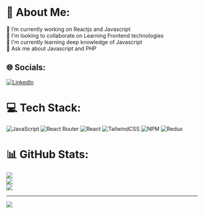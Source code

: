 # 💫 About Me:
🔭 I’m currently working on Reactjs and Javascript<br>👯 I'm looking to collaborate on Learning Frontend technologies<br>🌱 I'm currently learning deep knowledge of Javascript<br>💬 Ask me about Javascript and PHP<br>


## 🌐 Socials:
[![LinkedIn](https://img.shields.io/badge/LinkedIn-%230077B5.svg?logo=linkedin&logoColor=white)](https://linkedin.com/in/https://www.linkedin.com/in/masoudharooni/) 

# 💻 Tech Stack:
![JavaScript](https://img.shields.io/badge/javascript-%23323330.svg?style=for-the-badge&logo=javascript&logoColor=%23F7DF1E) ![React Router](https://img.shields.io/badge/React_Router-CA4245?style=for-the-badge&logo=react-router&logoColor=white) ![React](https://img.shields.io/badge/react-%2320232a.svg?style=for-the-badge&logo=react&logoColor=%2361DAFB) ![TailwindCSS](https://img.shields.io/badge/tailwindcss-%2338B2AC.svg?style=for-the-badge&logo=tailwind-css&logoColor=white) ![NPM](https://img.shields.io/badge/NPM-%23000000.svg?style=for-the-badge&logo=npm&logoColor=white) ![Redux](https://img.shields.io/badge/redux-%23593d88.svg?style=for-the-badge&logo=redux&logoColor=white)
# 📊 GitHub Stats:
![](https://github-readme-stats.vercel.app/api?username=masoudharooni&theme=dark&hide_border=false&include_all_commits=true&count_private=true)<br/>
![](https://github-readme-streak-stats.herokuapp.com/?user=masoudharooni&theme=dark&hide_border=false)<br/>
![](https://github-readme-stats.vercel.app/api/top-langs/?username=masoudharooni&theme=dark&hide_border=false&include_all_commits=true&count_private=true&layout=compact)

---
[![](https://visitcount.itsvg.in/api?id=masoudharooni&icon=0&color=0)](https://visitcount.itsvg.in)

<!-- Proudly created with GPRM ( https://gprm.itsvg.in ) -->
